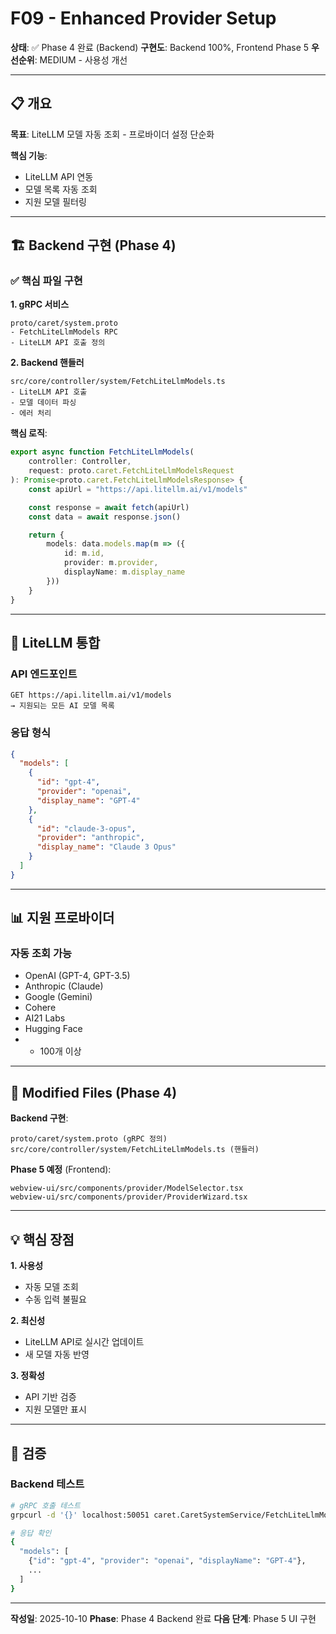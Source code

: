 # F09 - Enhanced Provider Setup

**상태**: ✅ Phase 4 완료 (Backend)
**구현도**: Backend 100%, Frontend Phase 5
**우선순위**: MEDIUM - 사용성 개선

---

## 📋 개요

**목표**: LiteLLM 모델 자동 조회 - 프로바이더 설정 단순화

**핵심 기능**:
- LiteLLM API 연동
- 모델 목록 자동 조회
- 지원 모델 필터링

---

## 🏗️ Backend 구현 (Phase 4)

### ✅ 핵심 파일 구현

**1. gRPC 서비스**
```
proto/caret/system.proto
- FetchLiteLlmModels RPC
- LiteLLM API 호출 정의
```

**2. Backend 핸들러**
```
src/core/controller/system/FetchLiteLlmModels.ts
- LiteLLM API 호출
- 모델 데이터 파싱
- 에러 처리
```

**핵심 로직**:
```typescript
export async function FetchLiteLlmModels(
    controller: Controller,
    request: proto.caret.FetchLiteLlmModelsRequest
): Promise<proto.caret.FetchLiteLlmModelsResponse> {
    const apiUrl = "https://api.litellm.ai/v1/models"

    const response = await fetch(apiUrl)
    const data = await response.json()

    return {
        models: data.models.map(m => ({
            id: m.id,
            provider: m.provider,
            displayName: m.display_name
        }))
    }
}
```

---

## 🔧 LiteLLM 통합

### API 엔드포인트

```
GET https://api.litellm.ai/v1/models
→ 지원되는 모든 AI 모델 목록
```

### 응답 형식

```json
{
  "models": [
    {
      "id": "gpt-4",
      "provider": "openai",
      "display_name": "GPT-4"
    },
    {
      "id": "claude-3-opus",
      "provider": "anthropic",
      "display_name": "Claude 3 Opus"
    }
  ]
}
```

---

## 📊 지원 프로바이더

### 자동 조회 가능

- OpenAI (GPT-4, GPT-3.5)
- Anthropic (Claude)
- Google (Gemini)
- Cohere
- AI21 Labs
- Hugging Face
- + 100개 이상

---

## 📝 Modified Files (Phase 4)

**Backend 구현**:
```
proto/caret/system.proto (gRPC 정의)
src/core/controller/system/FetchLiteLlmModels.ts (핸들러)
```

**Phase 5 예정** (Frontend):
```
webview-ui/src/components/provider/ModelSelector.tsx
webview-ui/src/components/provider/ProviderWizard.tsx
```

---

## 💡 핵심 장점

**1. 사용성**
- 자동 모델 조회
- 수동 입력 불필요

**2. 최신성**
- LiteLLM API로 실시간 업데이트
- 새 모델 자동 반영

**3. 정확성**
- API 기반 검증
- 지원 모델만 표시

---

## 🧪 검증

### Backend 테스트

```bash
# gRPC 호출 테스트
grpcurl -d '{}' localhost:50051 caret.CaretSystemService/FetchLiteLlmModels

# 응답 확인
{
  "models": [
    {"id": "gpt-4", "provider": "openai", "displayName": "GPT-4"},
    ...
  ]
}
```

---

**작성일**: 2025-10-10
**Phase**: Phase 4 Backend 완료
**다음 단계**: Phase 5 UI 구현
